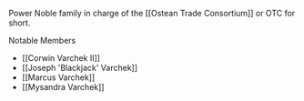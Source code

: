 Power Noble family in charge of the [[Ostean Trade Consortium]] or OTC for short.

Notable Members
- [[Corwin Varchek II]]
- [[Joseph 'Blackjack' Varchek]]
- [[Marcus Varchek]]
- [[Mysandra Varchek]]